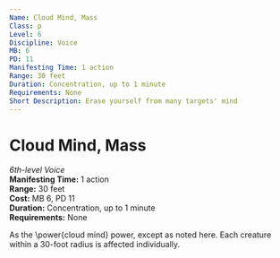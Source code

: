 ```yaml
---
Name: Cloud Mind, Mass
Class: p
Level: 6
Discipline: Voice
MB: 6
PD: 11
Manifesting Time: 1 action
Range: 30 feet
Duration: Concentration, up to 1 minute
Requirements: None
Short Description: Erase yourself from many targets' mind
---
```

# Cloud Mind, Mass
*6th-level Voice*\
**Manifesting Time:** 1 action\
**Range:** 30 feet\
**Cost:** MB 6, PD 11\
**Duration:** Concentration, up to 1 minute\
**Requirements:** None

As the \power{cloud mind} power, except as
noted here. Each creature within a 30-foot radius is affected
individually.
